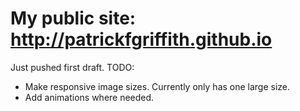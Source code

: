 # My public site: http://patrickfgriffith.github.io 

Just pushed first draft. 
TODO: 
  * Make responsive image sizes. Currently only has one large size.
  * Add animations where needed.
